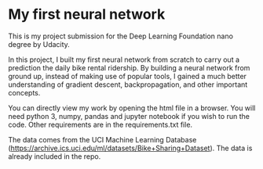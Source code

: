 # My first neural network

This is my project submission for the Deep Learning Foundation nano degree by Udacity. 

In this project, I built my first neural network from scratch to carry out a prediction the daily bike rental ridership. By building a neural network from ground up, instead of making use of popular tools, I gained a much better understanding of gradient descent, backpropagation, and other important concepts. 

You can directly view my work by opening the html file in a browser. You will need python 3, numpy, pandas and jupyter notebook if you wish to run the code. Other requirements are in the requirements.txt file.

The data comes from the UCI Machine Learning Database (https://archive.ics.uci.edu/ml/datasets/Bike+Sharing+Dataset). The data is already included in the repo.
